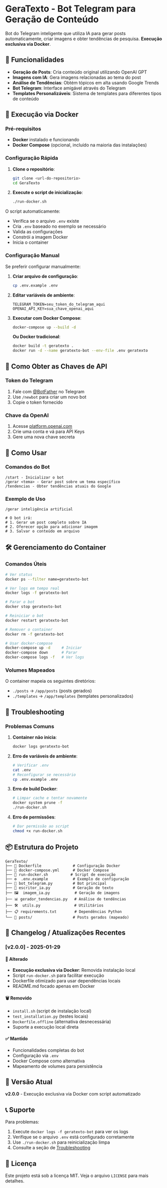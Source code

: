 # GeraTexto - Bot Telegram para Geração de Conteúdo

Bot do Telegram inteligente que utiliza IA para gerar posts automaticamente, criar imagens e obter tendências de pesquisa. **Execução exclusiva via Docker**.

## 🚀 Funcionalidades

- **Geração de Posts**: Cria conteúdo original utilizando OpenAI GPT
- **Imagens com IA**: Gera imagens relacionadas ao tema do post
- **Análise de Tendências**: Obtém tópicos em alta usando Google Trends
- **Bot Telegram**: Interface amigável através do Telegram
- **Templates Personalizáveis**: Sistema de templates para diferentes tipos de conteúdo

## 🐳 Execução via Docker

### Pré-requisitos

- **Docker** instalado e funcionando
- **Docker Compose** (opcional, incluído na maioria das instalações)

### Configuração Rápida

1. **Clone o repositório**:
   ```bash
   git clone <url-do-repositorio>
   cd GeraTexto
   ```

2. **Execute o script de inicialização**:
   ```bash
   ./run-docker.sh
   ```

O script automaticamente:
- Verifica se o arquivo `.env` existe
- Cria `.env` baseado no exemplo se necessário
- Valida as configurações
- Constrói a imagem Docker
- Inicia o container

### Configuração Manual

Se preferir configurar manualmente:

1. **Criar arquivo de configuração**:
   ```bash
   cp .env.example .env
   ```

2. **Editar variáveis de ambiente**:
   ```env
   TELEGRAM_TOKEN=seu_token_do_telegram_aqui
   OPENAI_API_KEY=sua_chave_openai_aqui
   ```

3. **Executar com Docker Compose**:
   ```bash
   docker-compose up --build -d
   ```

   **Ou Docker tradicional**:
   ```bash
   docker build -t geratexto .
   docker run -d --name geratexto-bot --env-file .env geratexto
   ```

## 🔧 Como Obter as Chaves de API

### Token do Telegram
1. Fale com [@BotFather](https://t.me/botfather) no Telegram
2. Use `/newbot` para criar um novo bot
3. Copie o token fornecido

### Chave da OpenAI
1. Acesse [platform.openai.com](https://platform.openai.com)
2. Crie uma conta e vá para API Keys
3. Gere uma nova chave secreta

## 📖 Como Usar

### Comandos do Bot

```
/start - Inicializar o bot
/gerar <tema> - Gerar post sobre um tema específico
/tendencias - Obter tendências atuais do Google
```

### Exemplo de Uso

```
/gerar inteligência artificial

# O bot irá:
# 1. Gerar um post completo sobre IA
# 2. Oferecer opção para adicionar imagem
# 3. Salvar o conteúdo em arquivo
```

## 🛠️ Gerenciamento do Container

### Comandos Úteis

```bash
# Ver status
docker ps --filter name=geratexto-bot

# Ver logs em tempo real
docker logs -f geratexto-bot

# Parar o bot
docker stop geratexto-bot

# Reiniciar o bot
docker restart geratexto-bot

# Remover o container
docker rm -f geratexto-bot

# Usar docker-compose
docker-compose up -d     # Iniciar
docker-compose down      # Parar
docker-compose logs -f   # Ver logs
```

### Volumes Mapeados

O container mapeia os seguintes diretórios:
- `./posts` → `/app/posts` (posts gerados)
- `./templates` → `/app/templates` (templates personalizados)

## 🐛 Troubleshooting

### Problemas Comuns

1. **Container não inicia**:
   ```bash
   docker logs geratexto-bot
   ```

2. **Erro de variáveis de ambiente**:
   ```bash
   # Verificar .env
   cat .env
   # Reconfigurar se necessário
   cp .env.example .env
   ```

3. **Erro de build Docker**:
   ```bash
   # Limpar cache e tentar novamente
   docker system prune -f
   ./run-docker.sh
   ```

4. **Erro de permissões**:
   ```bash
   # Dar permissão ao script
   chmod +x run-docker.sh
   ```

## 📦 Estrutura do Projeto

```
GeraTexto/
├── 🐳 Dockerfile              # Configuração Docker
├── 🐳 docker-compose.yml      # Docker Compose
├── 🚀 run-docker.sh          # Script de execução
├── ⚙️  .env.example           # Exemplo de configuração
├── 📝 bot_telegram.py         # Bot principal
├── 🤖 escritor_ia.py          # Geração de texto
├── 🖼️  imagem_ia.py           # Geração de imagens
├── 📊 gerador_tendencias.py   # Análise de tendências
├── 🛠️  utils.py               # Utilitários
├── 📋 requirements.txt        # Dependências Python
└── 📁 posts/                  # Posts gerados (mapeado)
```

## 📝 Changelog / Atualizações Recentes

### [v2.0.0] - 2025-01-29

#### 🔄 Alterado
- **Execução exclusiva via Docker**: Removida instalação local
- Script `run-docker.sh` para facilitar execução
- Dockerfile otimizado para usar dependências locais
- README.md focado apenas em Docker

#### 🗑️ Removido
- `install.sh` (script de instalação local)
- `test_installation.py` (testes locais) 
- `Dockerfile.offline` (alternativa desnecessária)
- Suporte a execução local direta

#### ✅ Mantido
- Funcionalidades completas do bot
- Configuração via `.env`
- Docker Compose como alternativa
- Mapeamento de volumes para persistência

## 🔄 Versão Atual

**v2.0.0** - Execução exclusiva via Docker com script automatizado

## 📞 Suporte

Para problemas:

1. Execute `docker logs -f geratexto-bot` para ver os logs
2. Verifique se o arquivo `.env` está configurado corretamente
3. Use `./run-docker.sh` para reinicialização limpa
4. Consulte a seção de [Troubleshooting](#🐛-troubleshooting)

## 📄 Licença

Este projeto está sob a licença MIT. Veja o arquivo `LICENSE` para mais detalhes.

